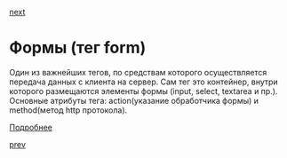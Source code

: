 <a href="06.md">next</a>

<h1>
Формы (тег form)
</h1>

<div>
Один из важнейших тегов, по средствам которого осуществляется передача данных с клиента на сервер.
Сам тег это контейнер, внутри которого размещаются элементы формы (input, select, textarea и пр.).
Основные атрибуты тега: action(указание обработчика формы) и method(метод http протокола).

<a href="http://htmlbook.ru/html/form">Подробнее</a>
</div>

<a href="04.md">prev</a>